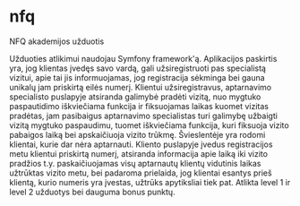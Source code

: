 # nfq
NFQ akademijos užduotis 

Užduoties atlikimui naudojau Symfony framework'ą. Aplikacijos paskirtis yra, jog klientas įvedęs savo vardą, gali užsiregistruoti pas specialistą vizitui, apie tai jis informuojamas, jog registracija sėkminga bei gauna unikalų jam priskirtą eilės numerį. Klientui užsiregistravus, aptarnavimo specialisto puslapyje atsiranda galimybė pradėti vizitą, nuo mygtuko paspautidimo iškviečiama funkcija ir fiksuojamas laikas kuomet vizitas pradėtas, jam pasibaigus aptarnavimo specialistas turi galimybę užbaigti vizitą mygtuko paspaudimu, tuomet iškviečiama funkcija, kuri fiksuoja vizito pabaigos laiką bei apskaičiuoja vizito trūkmę. Švieslentėje yra rodomi klientai, kurie dar nėra aptarnauti. Kliento puslapyje įvedus registracijos metu klientui priskirtą numerį, atsiranda informacija apie laiką iki vizito pradžios t.y. paskaičiuojamas visų aptarnautų klientų vidutinis laikas užtrūktas vizito metu, bei padaroma prielaida, jog klientai esantys prieš klientą, kurio numeris yra įvestas, užtrūks apytiksliai tiek pat. Atlikta level 1 ir level 2 užduotys bei dauguma bonus punktų.